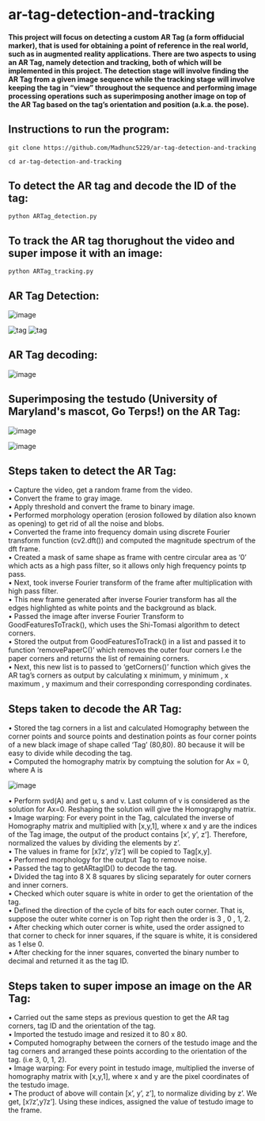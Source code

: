 # ar-tag-detection-and-tracking
#### This project will focus on detecting a custom AR Tag (a form offiducial marker), that is used for obtaining a point of reference in the real world, such as in augmented reality applications. There are two aspects to using an AR Tag, namely detection and tracking, both of which will be implemented in this project. The detection stage will involve finding the AR Tag from a given image sequence while the tracking stage will involve keeping the tag in “view” throughout the sequence and performing image processing operations  such as superimposing another image on top of the AR Tag based on the tag’s orientation and position (a.k.a. the pose).


## Instructions to run the program:

`git clone https://github.com/Madhunc5229/ar-tag-detection-and-tracking`

`cd ar-tag-detection-and-tracking`

## To detect the AR tag and decode the ID of the tag:

`python ARTag_detection.py`

## To track the AR tag thorughout the video and super impose it with an image:

`python ARTag_tracking.py`

## AR Tag Detection:

![image](https://user-images.githubusercontent.com/61328094/157696518-982c24cf-7b5a-4764-bfa4-c25a68371fb9.png)

![tag](https://user-images.githubusercontent.com/61328094/157698787-36ffce81-7a0b-431d-aa53-b9eacc2b4e72.jpg) ![tag](https://user-images.githubusercontent.com/61328094/157698877-ebd5bf9f-84af-4e2d-88a5-4087430e6c69.jpg)





## AR Tag decoding:

![image](https://user-images.githubusercontent.com/61328094/157696653-120990a7-0912-44ec-8eb9-a55de6cf0559.png)

## Superimposing the testudo (University of Maryland's mascot, Go Terps!) on the AR Tag: 

![image](https://user-images.githubusercontent.com/61328094/157698513-89b09394-67e6-4ee2-92a1-2a02866d4588.png)

![image](https://user-images.githubusercontent.com/61328094/157698621-06b18c43-276c-4283-91c1-503243bd4655.png)

## Steps taken to detect the AR Tag:

• Capture the video, get a random frame from the video.  
• Convert the frame to gray image.  
• Apply threshold and convert the frame to binary image.  
• Performed morphology operation (erosion followed by dilation also known as opening) to get rid of all the noise and blobs.  
• Converted the frame into frequency domain using discrete Fourier transform function (cv2.dft()) and computed the magnitude spectrum of the dft frame.  
• Created a mask of same shape as frame with centre circular area as ‘0’ which acts as a high pass filter, so it allows only high frequency points tp pass.  
• Next, took inverse Fourier transform of the frame after multiplication with high pass filter.  
• This new frame generated after inverse Fourier transform has all the edges highlighted as white points and the background as black.  
• Passed the image after inverse Fourier Transform to GoodFeaturesToTrack(), which uses the Shi-Tomasi algorithm to detect corners.  
• Stored the output from GoodFeaturesToTrack() in a list and passed it to function ‘removePaperC()’ which removes the outer four corners I.e the paper corners and returns the list of remaining corners.  
• Next, this new list is to passed to ‘getCorners()’ function which gives the AR tag’s corners as output by calculating x minimum, y minimum , x maximum , y maximum and their corresponding corresponding cordinates.  

## Steps taken to decode the AR Tag:

• Stored the tag corners in a list and calculated Homography between the corner points and source points and destination points as four corner points of a new black image of shape called ‘Tag’ (80,80). 80 because it will be easy to divide while decoding the tag.  
• Computed the homography matrix by comptuing the solution for Ax = 0, where A is  

![image](https://user-images.githubusercontent.com/61328094/157697385-be88b53e-2482-4a05-97f1-97ce8863a720.png)

• Perform svd(A) and get u, s and v. Last column of v is considered as the solution for Ax=0. Reshaping the solution will give the Homograpghy matrix.  
• Image warping: For every point in the Tag, calculated the inverse of Homography matrix and multiplied with [x,y,1], where x and y are the indices of the Tag image, the output of the product contains [x’, y’, z’]. Therefore, normalized the values by dividing the elements by z’.  
• The values in frame for [x’/z’, y’/z’] will be copied to Tag[x,y].  
• Performed morphology for the output Tag to remove noise.  
• Passed the tag to getARtagID() to decode the tag.  
• Divided the tag into 8 X 8 squares by slicing separately for outer corners and inner corners.  
• Checked which outer square is white in order to get the orientation of the tag.  
• Defined the direction of the cycle of bits for each outer corner. That is, suppose the outer white corner is on Top right then the order is 3 , 0 , 1, 2.  
• After checking which outer corner is white, used the order assigned to that corner to check for inner squares, if the square is white, it is considered as 1 else 0.  
• After checking for the inner squares, converted the binary number to decimal and returned it as the tag ID. 

## Steps taken to super impose an image on the AR Tag:

• Carried out the same steps as previous question to get the AR tag corners, tag ID and the orientation of the tag.  
• Imported the testudo image and resized it to 80 x 80.  
• Computed homography between the corners of the testudo image and the tag corners and arranged these points according to the orientation of the tag. (i.e 3, 0, 1, 2).  
• Image warping: For every point in testudo image, multiplied the inverse of homography matrix with [x,y,1], where x and y are the pixel coordinates of the testudo image.  
• The product of above will contain [x’, y’, z’], to normalize dividing by z’. We get, [x’/z’,y’/z’]. Using these indices, assigned the value of testudo image to the frame.  
